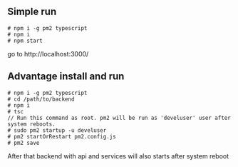 ## Simple run
```
# npm i -g pm2 typescript
# npm i
# npm start
```

go to http://localhost:3000/


## Advantage install and run
```
# npm i -g pm2 typescript
# cd /path/to/backend
# npm i
# tsc
// Run this command as root. pm2 will be run as 'develuser' user after system reboots.
# sudo pm2 startup -u develuser
# pm2 startOrRestart pm2.config.js
# pm2 save
```
After that backend with api and services will also starts after system reboot